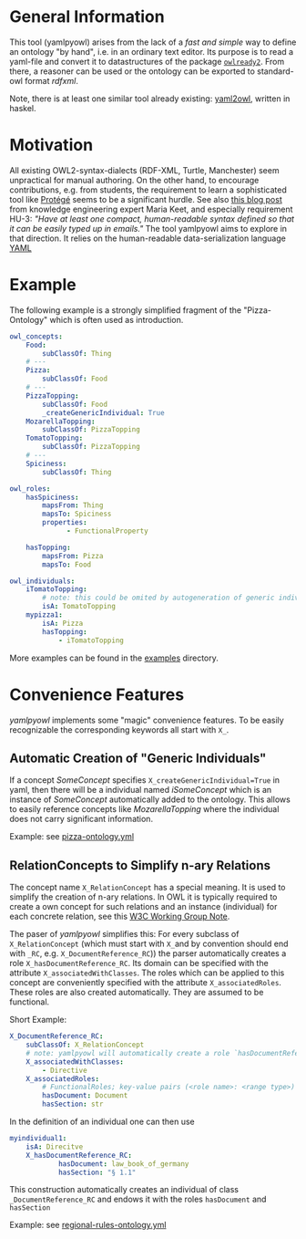 # General Information

This tool (yamlpyowl) arises from the lack of a *fast and simple* way to define an ontology "by hand", i.e. in an ordinary text editor. Its purpose is to read a yaml-file and convert it to datastructures of the package [`owlready2`](https://owlready2.readthedocs.io). From there, a reasoner can be used or the ontology can be exported to standard-owl format *rdfxml*.

Note, there is at least one similar tool already existing: [yaml2owl](https://github.com/leifw/yaml2owl), written in haskel.

# Motivation

All existing OWL2-syntax-dialects (RDF-XML, Turtle, Manchester) seem unpractical for manual authoring. On the other hand, to encourage contributions, e.g. from students, the requirement to learn a sophisticated tool like [Protégé](http://protege.stanford.edu/) seems to be a significant hurdle. See also [this blog post](https://keet.wordpress.com/2020/04/10/a-draft-requirements-catalogue-for-ontology-languages/) from knowledge engineering expert Maria Keet, and especially requirement HU-3: *"Have at least one compact, human-readable syntax defined so that it can be easily typed up in emails."* The tool yamlpyowl aims to explore in that direction. It relies on the  human-readable data-serialization language [YAML](https://en.wikipedia.org/wiki/YAML) 

# Example

The following example is a strongly simplified fragment of the "Pizza-Ontology" which is often used as introduction.

```yaml
owl_concepts:
    Food:
        subClassOf: Thing
    # ---
    Pizza:
        subClassOf: Food
    # ---
    PizzaTopping:
        subClassOf: Food
        _createGenericIndividual: True
    MozarellaTopping:
        subClassOf: PizzaTopping
    TomatoTopping:
        subClassOf: PizzaTopping
    # ---
    Spiciness:
        subClassOf: Thing

owl_roles:
    hasSpiciness:
        mapsFrom: Thing
        mapsTo: Spiciness
        properties:
              - FunctionalProperty

    hasTopping:
        mapsFrom: Pizza
        mapsTo: Food

owl_individuals:
    iTomatoTopping:
        # note: this could be omited by autogeneration of generic individuals
        isA: TomatoTopping
    mypizza1:
        isA: Pizza
        hasTopping:
            - iTomatoTopping
```

More examples can be found in the [examples](examples) directory.


# Convenience Features

*yamlpyowl* implements some "magic" convenience features. To be easily recognizable the corresponding keywords all start with `X_`. 

## Automatic Creation of "Generic Individuals"

If a concept *SomeConcept* specifies `X_createGenericIndividual=True` in yaml, then there will be a individual named *iSomeConcept* which is an instance of *SomeConcept* automatically added to the ontology. This allows to easily reference concepts like *MozarellaTopping* where the individual does not carry significant information.

Example: see [pizza-ontology.yml](examples/pizza-ontology.yml)

## RelationConcepts to Simplify n-ary Relations

The concept name `X_RelationConcept` has a special meaning. It is used to simplify the creation of n-ary relations. In OWL it is typically required to create a own concept for such relations and an instance (individual) for each concrete relation, see this [W3C Working Group Note](https://www.w3.org/TR/swbp-n-aryRelations/#pattern1).

The paser of *yamlpyowl* simplifies this: For every subclass of `X_RelationConcept` (which must start with `X_`and by convention should end with `_RC`, e.g. `X_DocumentReference_RC`)) the parser automatically creates a role `X_hasDocumentReference_RC`. Its domain can be specified with the attribute `X_associatedWithClasses`. The roles which can be applied to this concept are conveniently specified with the attribute `X_associatedRoles`. These roles are also created automatically. They are assumed to be functional.

Short Example:

```yaml
X_DocumentReference_RC:
    subClassOf: X_RelationConcept
    # note: yamlpyowl will automatically create a role `hasDocumentReference_RC`
    X_associatedWithClasses:
        - Directive
    X_associatedRoles:
        # FunctionalRoles; key-value pairs (<role name>: <range type>)
        hasDocument: Document 
        hasSection: str 
```


In the definition of an individual one can then use
```yaml
myindividual1:
    isA: Direcitve
    X_hasDocumentReference_RC:
            hasDocument: law_book_of_germany
            hasSection: "§ 1.1"

```

This construction automatically creates an individual of class `_DocumentReference_RC` and endows it with the roles  `hasDocument` and `hasSection` 

Example: see [regional-rules-ontology.yml](examples/regional-rules-ontology.yml)

